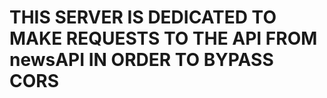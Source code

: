 <h1> THIS SERVER IS DEDICATED TO MAKE REQUESTS TO THE API FROM newsAPI IN ORDER TO BYPASS CORS </h1>